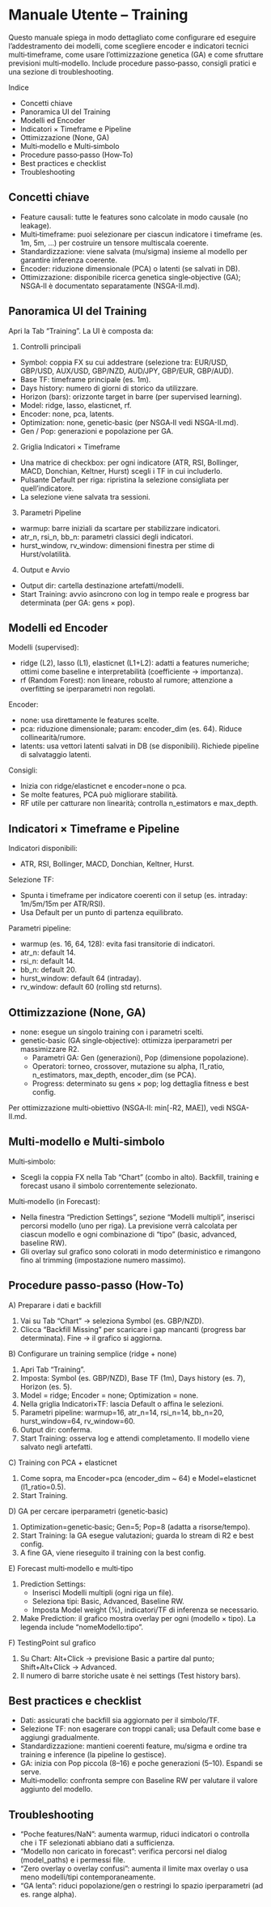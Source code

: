 # Manuale Utente – Training

Questo manuale spiega in modo dettagliato come configurare ed eseguire l’addestramento dei modelli, come scegliere encoder e indicatori tecnici multi‑timeframe, come usare l’ottimizzazione genetica (GA) e come sfruttare previsioni multi‑modello. Include procedure passo‑passo, consigli pratici e una sezione di troubleshooting.

Indice
- Concetti chiave
- Panoramica UI del Training
- Modelli ed Encoder
- Indicatori × Timeframe e Pipeline
- Ottimizzazione (None, GA)
- Multi‑modello e Multi‑simbolo
- Procedure passo‑passo (How‑To)
- Best practices e checklist
- Troubleshooting

## Concetti chiave

- Feature causali: tutte le features sono calcolate in modo causale (no leakage).
- Multi‑timeframe: puoi selezionare per ciascun indicatore i timeframe (es. 1m, 5m, …) per costruire un tensore multiscala coerente.
- Standardizzazione: viene salvata (mu/sigma) insieme al modello per garantire inferenza coerente.
- Encoder: riduzione dimensionale (PCA) o latenti (se salvati in DB).
- Ottimizzazione: disponibile ricerca genetica single‑objective (GA); NSGA‑II è documentato separatamente (NSGA-II.md).

## Panoramica UI del Training

Apri la Tab “Training”. La UI è composta da:

1) Controlli principali
- Symbol: coppia FX su cui addestrare (selezione tra: EUR/USD, GBP/USD, AUX/USD, GBP/NZD, AUD/JPY, GBP/EUR, GBP/AUD).
- Base TF: timeframe principale (es. 1m).
- Days history: numero di giorni di storico da utilizzare.
- Horizon (bars): orizzonte target in barre (per supervised learning).
- Model: ridge, lasso, elasticnet, rf.
- Encoder: none, pca, latents.
- Optimization: none, genetic‑basic (per NSGA‑II vedi NSGA-II.md).
- Gen / Pop: generazioni e popolazione per GA.

2) Griglia Indicatori × Timeframe
- Una matrice di checkbox: per ogni indicatore (ATR, RSI, Bollinger, MACD, Donchian, Keltner, Hurst) scegli i TF in cui includerlo.
- Pulsante Default per riga: ripristina la selezione consigliata per quell’indicatore.
- La selezione viene salvata tra sessioni.

3) Parametri Pipeline
- warmup: barre iniziali da scartare per stabilizzare indicatori.
- atr_n, rsi_n, bb_n: parametri classici degli indicatori.
- hurst_window, rv_window: dimensioni finestra per stime di Hurst/volatilità.

4) Output e Avvio
- Output dir: cartella destinazione artefatti/modelli.
- Start Training: avvio asincrono con log in tempo reale e progress bar determinata (per GA: gens × pop).

## Modelli ed Encoder

Modelli (supervised):
- ridge (L2), lasso (L1), elasticnet (L1+L2): adatti a features numeriche; ottimi come baseline e interpretabilità (coefficiente → importanza).
- rf (Random Forest): non lineare, robusto al rumore; attenzione a overfitting se iperparametri non regolati.

Encoder:
- none: usa direttamente le features scelte.
- pca: riduzione dimensionale; param: encoder_dim (es. 64). Riduce collinearità/rumore.
- latents: usa vettori latenti salvati in DB (se disponibili). Richiede pipeline di salvataggio latenti.

Consigli:
- Inizia con ridge/elasticnet e encoder=none o pca.
- Se molte features, PCA può migliorare stabilità.
- RF utile per catturare non linearità; controlla n_estimators e max_depth.

## Indicatori × Timeframe e Pipeline

Indicatori disponibili:
- ATR, RSI, Bollinger, MACD, Donchian, Keltner, Hurst.

Selezione TF:
- Spunta i timeframe per indicatore coerenti con il setup (es. intraday: 1m/5m/15m per ATR/RSI).
- Usa Default per un punto di partenza equilibrato.

Parametri pipeline:
- warmup (es. 16, 64, 128): evita fasi transitorie di indicatori.
- atr_n: default 14.
- rsi_n: default 14.
- bb_n: default 20.
- hurst_window: default 64 (intraday).
- rv_window: default 60 (rolling std returns).

## Ottimizzazione (None, GA)

- none: esegue un singolo training con i parametri scelti.
- genetic‑basic (GA single‑objective): ottimizza iperparametri per massimizzare R2.
  - Parametri GA: Gen (generazioni), Pop (dimensione popolazione).
  - Operatori: torneo, crossover, mutazione su alpha, l1_ratio, n_estimators, max_depth, encoder_dim (se PCA).
  - Progress: determinato su gens × pop; log dettaglia fitness e best config.

Per ottimizzazione multi‑obiettivo (NSGA‑II: min[-R2, MAE]), vedi NSGA-II.md.

## Multi‑modello e Multi‑simbolo

Multi‑simbolo:
- Scegli la coppia FX nella Tab “Chart” (combo in alto). Backfill, training e forecast usano il simbolo correntemente selezionato.

Multi‑modello (in Forecast):
- Nella finestra “Prediction Settings”, sezione “Modelli multipli”, inserisci percorsi modello (uno per riga). La previsione verrà calcolata per ciascun modello e ogni combinazione di “tipo” (basic, advanced, baseline RW).
- Gli overlay sul grafico sono colorati in modo deterministico e rimangono fino al trimming (impostazione numero massimo).

## Procedure passo‑passo (How‑To)

A) Preparare i dati e backfill
1. Vai su Tab “Chart” → seleziona Symbol (es. GBP/NZD).
2. Clicca “Backfill Missing” per scaricare i gap mancanti (progress bar determinata). Fine → il grafico si aggiorna.

B) Configurare un training semplice (ridge + none)
1. Apri Tab “Training”.
2. Imposta: Symbol (es. GBP/NZD), Base TF (1m), Days history (es. 7), Horizon (es. 5).
3. Model = ridge; Encoder = none; Optimization = none.
4. Nella griglia Indicatori×TF: lascia Default o affina le selezioni.
5. Parametri pipeline: warmup=16, atr_n=14, rsi_n=14, bb_n=20, hurst_window=64, rv_window=60.
6. Output dir: conferma.
7. Start Training: osserva log e attendi completamento. Il modello viene salvato negli artefatti.

C) Training con PCA + elasticnet
1. Come sopra, ma Encoder=pca (encoder_dim ~ 64) e Model=elasticnet (l1_ratio=0.5).
2. Start Training.

D) GA per cercare iperparametri (genetic‑basic)
1. Optimization=genetic‑basic; Gen=5; Pop=8 (adatta a risorse/tempo).
2. Start Training: la GA esegue valutazioni; guarda lo stream di R2 e best config.
3. A fine GA, viene rieseguito il training con la best config.

E) Forecast multi‑modello e multi‑tipo
1. Prediction Settings:
   - Inserisci Modelli multipli (ogni riga un file).
   - Seleziona tipi: Basic, Advanced, Baseline RW.
   - Imposta Model weight (%), indicatori/TF di inferenza se necessario.
2. Make Prediction: il grafico mostra overlay per ogni (modello × tipo). La legenda include “nomeModello:tipo”.

F) TestingPoint sul grafico
1. Su Chart: Alt+Click → previsione Basic a partire dal punto; Shift+Alt+Click → Advanced.
2. Il numero di barre storiche usate è nei settings (Test history bars).

## Best practices e checklist

- Dati: assicurati che backfill sia aggiornato per il simbolo/TF.
- Selezione TF: non esagerare con troppi canali; usa Default come base e aggiungi gradualmente.
- Standardizzazione: mantieni coerenti feature, mu/sigma e ordine tra training e inference (la pipeline lo gestisce).
- GA: inizia con Pop piccola (8–16) e poche generazioni (5–10). Espandi se serve.
- Multi‑modello: confronta sempre con Baseline RW per valutare il valore aggiunto del modello.

## Troubleshooting

- “Poche features/NaN”: aumenta warmup, riduci indicatori o controlla che i TF selezionati abbiano dati a sufficienza.
- “Modello non caricato in forecast”: verifica percorsi nel dialog (model_paths) e i permessi file.
- “Zero overlay o overlay confusi”: aumenta il limite max overlay o usa meno modelli/tipi contemporaneamente.
- “GA lenta”: riduci popolazione/gen o restringi lo spazio iperparametri (ad es. range alpha).
